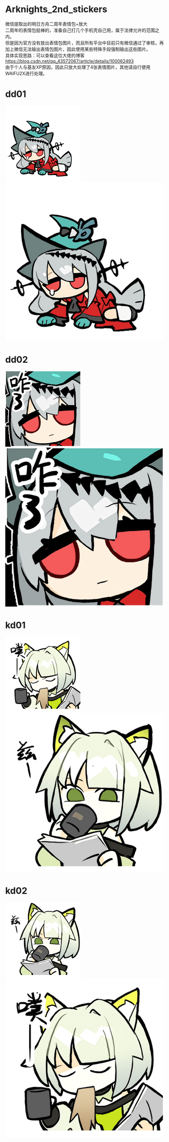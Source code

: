 # Arknights_2nd_stickers
微信提取出的明日方舟二周年表情包+放大  
二周年的表情包挺棒的，准备自己打几个手机壳自己用，属于法律允许的范围之内。  
但是因为官方没有放出表情包图片，而且所有平台中目前只有微信通过了审核，再加上微信无法输出表情包图片，因此使用某些特殊手段强制输出这些图片。  
具体实现思路：可以查看这位大佬的博客 https://blog.csdn.net/qq_43572067/article/details/100062493  
由于个人与基友XP原因，因此只放大处理了4张表情图片，其他请自行使用WAIFU2X进行处理。  
# dd01
![dd01](https://github.com/TerayTech/Arknights_2nd_stickers/blob/main/process2/dd01.png)
![dd01 scale](https://github.com/TerayTech/Arknights_2nd_stickers/blob/main/process2/dd01(Y)(noise_scale)(Level3)(x8.000000).png)
  
# dd02
![dd02](https://github.com/TerayTech/Arknights_2nd_stickers/blob/main/process2/dd02.png)
![dd02 scale](https://github.com/TerayTech/Arknights_2nd_stickers/blob/main/process2/dd02(Y)(noise_scale)(Level3)(x8.000000).png)
  
# kd01
![kex01](https://github.com/TerayTech/Arknights_2nd_stickers/blob/main/process2/k01.png)
![kex01 scale](https://github.com/TerayTech/Arknights_2nd_stickers/blob/main/process2/k02_sacle.png)
  
# kd02
![kex02](https://github.com/TerayTech/Arknights_2nd_stickers/blob/main/process2/k02.png)
![kex02 scale](https://github.com/TerayTech/Arknights_2nd_stickers/blob/main/process2/k02_scale.png)
